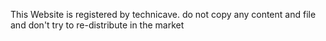 This Website is registered by technicave. do not copy any content and file and don't try to re-distribute in the market
